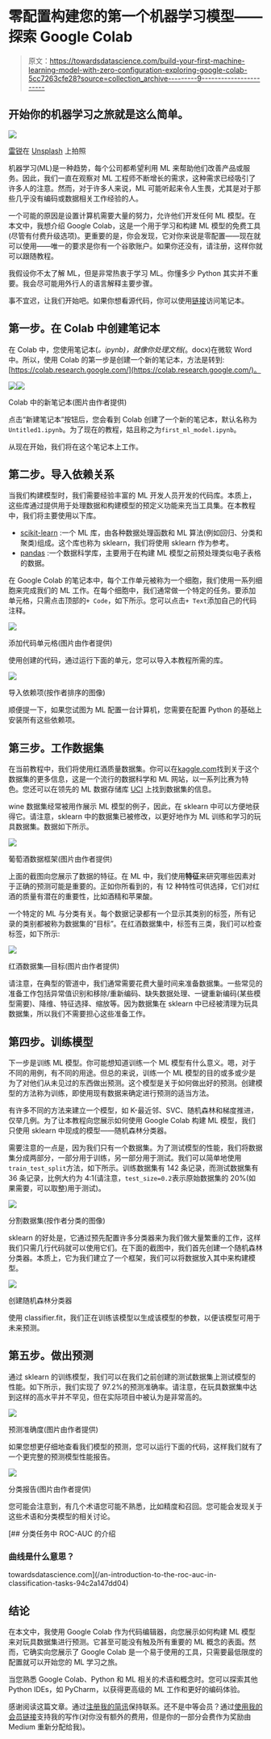 # 零配置构建您的第一个机器学习模型——探索 Google Colab

> 原文：<https://towardsdatascience.com/build-your-first-machine-learning-model-with-zero-configuration-exploring-google-colab-5cc7263cfe28?source=collection_archive---------9----------------------->

## 开始你的机器学习之旅就是这么简单。

![](img/0d38f797558535c586373457cbfee334.png)

[雷锐](https://unsplash.com/@ray30?utm_source=medium&utm_medium=referral)在 [Unsplash](https://unsplash.com?utm_source=medium&utm_medium=referral) 上拍照

机器学习(ML)是一种趋势，每个公司都希望利用 ML 来帮助他们改善产品或服务。因此，我们一直在观察对 ML 工程师不断增长的需求，这种需求已经吸引了许多人的注意。然而，对于许多人来说，ML 可能听起来令人生畏，尤其是对于那些几乎没有编码或数据相关工作经验的人。

一个可能的原因是设置计算机需要大量的努力，允许他们开发任何 ML 模型。在本文中，我想介绍 Google Colab，这是一个用于学习和构建 ML 模型的免费工具(尽管有付费升级选项)。更重要的是，你会发现，它对你来说是零配置——现在就可以使用——唯一的要求是你有一个谷歌账户。如果你还没有，请注册，这样你就可以跟随教程。

我假设你不太了解 ML，但是非常热衷于学习 ML。你懂多少 Python 其实并不重要。我会尽可能用外行人的语言解释主要步骤。

事不宜迟，让我们开始吧。如果你想看源代码，你可以使用[链接](https://colab.research.google.com/drive/1ySRFbWp70zKibCauvBV9hbbgMGhBbCLx?usp=sharing)访问笔记本。

## 第一步。在 Colab 中创建笔记本

在 Colab 中，您使用笔记本(*。ipynb)，就像你处理文档(*。docx)在微软 Word 中。所以，使用 Colab 的第一步是创建一个新的笔记本，方法是转到:[https://colab.research.google.com/](https://colab.research.google.com/)。

![](img/09353970fdd78ac66d2a937903ba3d49.png)![](img/8b388c2ed4c802ea80e1d31b4ba60155.png)

Colab 中的新笔记本(图片由作者提供)

点击“新建笔记本”按钮后，您会看到 Colab 创建了一个新的笔记本，默认名称为`Untitled1.ipynb`。为了现在的教程，姑且称之为`first_ml_model.ipynb`。

从现在开始，我们将在这个笔记本上工作。

## 第二步。导入依赖关系

当我们构建模型时，我们需要经验丰富的 ML 开发人员开发的代码库。本质上，这些库通过提供用于处理数据和构建模型的预定义功能来充当工具集。在本教程中，我们将主要使用以下库。

*   [scikit-learn](https://scikit-learn.org/stable/) :一个 ML 库，由各种数据处理函数和 ML 算法(例如回归、分类和聚类)组成。这个库也称为 sklearn，我们将使用 sklearn 作为参考。
*   [pandas](https://pandas.pydata.org/) :一个数据科学库，主要用于在构建 ML 模型之前预处理类似电子表格的数据。

在 Google Colab 的笔记本中，每个工作单元被称为一个细胞，我们使用一系列细胞来完成我们的 ML 工作。在每个细胞中，我们通常做一个特定的任务。要添加单元格，只需点击顶部的`+ Code`，如下所示。您可以点击`+ Text`添加自己的代码注释。

![](img/f2e31dbc9d2846c580f0f774fbc2252a.png)

添加代码单元格(图片由作者提供)

使用创建的代码，通过运行下面的单元，您可以导入本教程所需的库。

![](img/faab50cc73efe7626aadb9fe7695a981.png)

导入依赖项(按作者排序的图像)

顺便提一下，如果您试图为 ML 配置一台计算机，您需要在配置 Python 的基础上安装所有这些依赖项。

## 第三步。工作数据集

在当前教程中，我们将使用红酒质量数据集。你可以在[kaggle.com](https://www.kaggle.com/uciml/red-wine-quality-cortez-et-al-2009)找到关于这个数据集的更多信息，这是一个流行的数据科学和 ML 网站，以一系列比赛为特色。您还可以在领先的 ML 数据存储库 [UCI](https://archive.ics.uci.edu/ml/datasets/wine+quality) 上找到数据集的信息。

wine 数据集经常被用作展示 ML 模型的例子，因此，在 sklearn 中可以方便地获得它。请注意，sklearn 中的数据集已被修改，以更好地作为 ML 训练和学习的玩具数据集。数据如下所示。

![](img/a215a5205c909c84c4f48640831ba57b.png)

葡萄酒数据框架(图片由作者提供)

上面的截图向您展示了数据的特征。在 ML 中，我们使用**特征**来研究哪些因素对于正确的预测可能是重要的。正如你所看到的，有 12 种特性可供选择，它们对红酒的质量有潜在的重要性，比如酒精和苹果酸。

一个特定的 ML 与分类有关。每个数据记录都有一个显示其类别的标签，所有记录的类别都被称为数据集的“目标”。在红酒数据集中，标签有三类，我们可以检查标签，如下所示:

![](img/ac0e705c47c554ca470f6e99d9cb9a79.png)

红酒数据集—目标(图片由作者提供)

请注意，在典型的管道中，我们通常需要花费大量时间来准备数据集。一些常见的准备工作包括异常值识别和移除/重新编码、缺失数据处理、一键重新编码(某些模型需要)、降维、特征选择、缩放等。因为数据集在 sklearn 中已经被清理为玩具数据集，所以我们不需要担心这些准备工作。

## 第四步。训练模型

下一步是训练 ML 模型。你可能想知道训练一个 ML 模型有什么意义。嗯，对于不同的用例，有不同的用途。但总的来说，训练一个 ML 模型的目的或多或少是为了对他们从未见过的东西做出预测。这个模型是关于如何做出好的预测。创建模型的方法称为训练，即使用现有数据来确定进行预测的适当方法。

有许多不同的方法来建立一个模型，如 K-最近邻、SVC、随机森林和梯度推进，仅举几例。为了让本教程向您展示如何使用 Google Colab 构建 ML 模型，我们只使用 sklearn 中现成的模型——随机森林分类器。

需要注意的一点是，因为我们只有一个数据集。为了测试模型的性能，我们将数据集分成两部分，一部分用于训练，另一部分用于测试。我们可以简单地使用`train_test_split`方法，如下所示。训练数据集有 142 条记录，而测试数据集有 36 条记录，比例大约为 4:1(请注意，`test_size=0.2`表示原始数据集的 20%(如果需要，可以取整)用于测试)。

![](img/44332255c86d7b7a79343650477e983c.png)

分割数据集(按作者分类的图像)

sklearn 的好处是，它通过预先配置许多分类器来为我们做大量繁重的工作，这样我们只需几行代码就可以使用它们。在下面的截图中，我们首先创建一个随机森林分类器。本质上，它为我们建立了一个框架，我们可以将数据放入其中来构建模型。

![](img/9fcdaf3549be1a1e308ddf11534f9f27.png)

创建随机森林分类器

使用 classifier.fit，我们正在训练该模型以生成该模型的参数，以便该模型可用于未来预测。

## 第五步。做出预测

通过 sklearn 的训练模型，我们可以在我们之前创建的测试数据集上测试模型的性能。如下所示，我们实现了 97.2%的预测准确率。请注意，在玩具数据集中达到这样的高水平并不罕见，但在实际项目中被认为是非常高的。

![](img/08ab3e6d3d0c08c3433dac89708dbf15.png)

预测准确度(图片由作者提供)

如果您想更仔细地查看我们模型的预测，您可以运行下面的代码，这样我们就有了一个更完整的预测模型性能报告。

![](img/2631e81f0fb3603af62b17211665bb83.png)

分类报告(图片由作者提供)

您可能会注意到，有几个术语您可能不熟悉，比如精度和召回。您可能会发现关于这些术语和分类模型的相关讨论。

[](/an-introduction-to-the-roc-auc-in-classification-tasks-94c2a147dd04) [## 分类任务中 ROC-AUC 的介绍

### 曲线是什么意思？

towardsdatascience.com](/an-introduction-to-the-roc-auc-in-classification-tasks-94c2a147dd04) 

## 结论

在本文中，我使用 Google Colab 作为代码编辑器，向您展示如何构建 ML 模型来对玩具数据集进行预测。它甚至可能没有触及所有重要的 ML 概念的表面。然而，它确实向您展示了 Google Colab 是一个易于使用的工具，只需要最低限度的配置就可以开始您的 ML 学习之旅。

当您熟悉 Google Colab、Python 和 ML 相关的术语和概念时。您可以探索其他 Python IDEs，如 PyCharm，以获得更高级的 ML 工作和更好的编码体验。

感谢阅读这篇文章。通过[注册我的简讯](https://medium.com/subscribe/@yong.cui01)保持联系。还不是中等会员？通过[使用我的会员链接](https://medium.com/@yong.cui01/membership)支持我的写作(对你没有额外的费用，但是你的一部分会费作为奖励由 Medium 重新分配给我)。